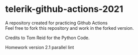 # telerik-github-actions-2021
A repository created for practicing Github Actions  
Feel free to fork this repository and work in the forked version.

Credits to Tom Reid for the Python Code.

Homework version 2.1 parallel lint
